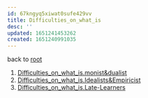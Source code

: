 ```yaml
---
id: 67kngyq5xiwat0sufe429vv
title: Difficulties_on_what_is
desc: ''
updated: 1651241453262
created: 1651240991035
---
```

back to [root](https://github.com/makikuri/nousmonkey/blob/Ancient-Philosophy/root.md) <br>

1. [Difficulties_on_what_is.monist&dualist](https://github.com/makikuri/nousmonkey/blob/Ancient-Philosophy/Difficulties_on_what_is.monist%26dualist.md)
2. [Difficulties_on_what_is.Idealists&Empiricist](https://github.com/makikuri/nousmonkey/blob/Ancient-Philosophy/Difficulties_on_what_is.Idealists%26Empiricist.md)
3. [Difficulties_on_what_is.Late-Learners](https://github.com/makikuri/nousmonkey/blob/Ancient-Philosophy/Difficulties_on_what_is.Late-Learners.md)
